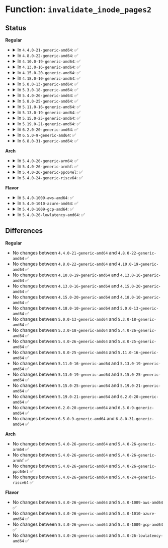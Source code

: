 # Function: <code>invalidate_inode_pages2</code>

## Status
<b>Regular</b>
<ul>
<li>
<details>
<summary>In <code>4.4.0-21-generic-amd64</code>: ✅</summary>

```c
int invalidate_inode_pages2(struct address_space * mapping)
```

```json
{
  "name": "invalidate_inode_pages2",
  "collision_type": "Unique Global",
  "inline_type": "No",
  "funcs": [
    {
      "addr": 18446744071580543984,
      "name": "invalidate_inode_pages2",
      "external": true,
      "loc": "mm/truncate.c:649",
      "file": "mm/truncate.c",
      "inline": "seen, unknown",
      "caller_inline": [],
      "caller_func": [
        "fs/fuse/dir.c:fuse_do_setattr",
        "fs/fuse/file.c:fuse_direct_mmap",
        "fs/fuse/file.c:fuse_finish_open",
        "fs/fuse/inode.c:fuse_change_attributes"
      ]
    }
  ],
  "symbols": [
    {
      "addr": 18446744071580543984,
      "name": "invalidate_inode_pages2",
      "section": ".text",
      "bind": "STB_GLOBAL",
      "size": 25
    }
  ]
}
```
</details>
</li>
<li>
<details>
<summary>In <code>4.8.0-22-generic-amd64</code>: ✅</summary>

```c
int invalidate_inode_pages2(struct address_space * mapping)
```

```json
{
  "name": "invalidate_inode_pages2",
  "collision_type": "Unique Global",
  "inline_type": "No",
  "funcs": [
    {
      "addr": 18446744071580632864,
      "name": "invalidate_inode_pages2",
      "external": true,
      "loc": "mm/truncate.c:670",
      "file": "mm/truncate.c",
      "inline": "seen, unknown",
      "caller_inline": [],
      "caller_func": [
        "fs/fuse/dir.c:fuse_do_setattr",
        "fs/fuse/file.c:fuse_direct_mmap",
        "fs/fuse/file.c:fuse_finish_open",
        "fs/fuse/inode.c:fuse_change_attributes"
      ]
    }
  ],
  "symbols": [
    {
      "addr": 18446744071580632864,
      "name": "invalidate_inode_pages2",
      "section": ".text",
      "bind": "STB_GLOBAL",
      "size": 25
    }
  ]
}
```
</details>
</li>
<li>
<details>
<summary>In <code>4.10.0-19-generic-amd64</code>: ✅</summary>

```c
int invalidate_inode_pages2(struct address_space * mapping)
```

```json
{
  "name": "invalidate_inode_pages2",
  "collision_type": "Unique Global",
  "inline_type": "No",
  "funcs": [
    {
      "addr": 18446744071580700064,
      "name": "invalidate_inode_pages2",
      "external": true,
      "loc": "mm/truncate.c:702",
      "file": "mm/truncate.c",
      "inline": "seen, unknown",
      "caller_inline": [],
      "caller_func": [
        "fs/fuse/dir.c:fuse_do_setattr",
        "fs/fuse/file.c:fuse_direct_mmap",
        "fs/fuse/file.c:fuse_finish_open",
        "fs/fuse/inode.c:fuse_change_attributes"
      ]
    }
  ],
  "symbols": [
    {
      "addr": 18446744071580700064,
      "name": "invalidate_inode_pages2",
      "section": ".text",
      "bind": "STB_GLOBAL",
      "size": 25
    }
  ]
}
```
</details>
</li>
<li>
<details>
<summary>In <code>4.13.0-16-generic-amd64</code>: ✅</summary>

```c
int invalidate_inode_pages2(struct address_space * mapping)
```

```json
{
  "name": "invalidate_inode_pages2",
  "collision_type": "Unique Global",
  "inline_type": "No",
  "funcs": [
    {
      "addr": 18446744071580733696,
      "name": "invalidate_inode_pages2",
      "external": true,
      "loc": "mm/truncate.c:721",
      "file": "mm/truncate.c",
      "inline": "seen, unknown",
      "caller_inline": [],
      "caller_func": [
        "fs/fuse/dir.c:fuse_do_setattr",
        "fs/fuse/file.c:fuse_direct_mmap",
        "fs/fuse/file.c:fuse_finish_open",
        "fs/fuse/inode.c:fuse_change_attributes"
      ]
    }
  ],
  "symbols": [
    {
      "addr": 18446744071580733696,
      "name": "invalidate_inode_pages2",
      "section": ".text",
      "bind": "STB_GLOBAL",
      "size": 25
    }
  ]
}
```
</details>
</li>
<li>
<details>
<summary>In <code>4.15.0-20-generic-amd64</code>: ✅</summary>

```c
int invalidate_inode_pages2(struct address_space * mapping)
```

```json
{
  "name": "invalidate_inode_pages2",
  "collision_type": "Unique Global",
  "inline_type": "No",
  "funcs": [
    {
      "addr": 18446744071580820528,
      "name": "invalidate_inode_pages2",
      "external": true,
      "loc": "mm/truncate.c:774",
      "file": "mm/truncate.c",
      "inline": "seen, unknown",
      "caller_inline": [],
      "caller_func": [
        "fs/fuse/dir.c:fuse_do_setattr",
        "fs/fuse/file.c:fuse_direct_mmap",
        "fs/fuse/file.c:fuse_finish_open",
        "fs/fuse/inode.c:fuse_change_attributes"
      ]
    }
  ],
  "symbols": [
    {
      "addr": 18446744071580820528,
      "name": "invalidate_inode_pages2",
      "section": ".text",
      "bind": "STB_GLOBAL",
      "size": 25
    }
  ]
}
```
</details>
</li>
<li>
<details>
<summary>In <code>4.18.0-10-generic-amd64</code>: ✅</summary>

```c
int invalidate_inode_pages2(struct address_space * mapping)
```

```json
{
  "name": "invalidate_inode_pages2",
  "collision_type": "Unique Global",
  "inline_type": "No",
  "funcs": [
    {
      "addr": 18446744071580957600,
      "name": "invalidate_inode_pages2",
      "external": true,
      "loc": "mm/truncate.c:765",
      "file": "mm/truncate.c",
      "inline": "seen, unknown",
      "caller_inline": [],
      "caller_func": [
        "fs/fuse/dir.c:fuse_do_setattr",
        "fs/fuse/file.c:fuse_direct_mmap",
        "fs/fuse/file.c:fuse_finish_open",
        "fs/fuse/inode.c:fuse_change_attributes"
      ]
    }
  ],
  "symbols": [
    {
      "addr": 18446744071580957600,
      "name": "invalidate_inode_pages2",
      "section": ".text",
      "bind": "STB_GLOBAL",
      "size": 25
    }
  ]
}
```
</details>
</li>
<li>
<details>
<summary>In <code>5.0.0-13-generic-amd64</code>: ✅</summary>

```c
int invalidate_inode_pages2(struct address_space * mapping)
```

```json
{
  "name": "invalidate_inode_pages2",
  "collision_type": "Unique Global",
  "inline_type": "No",
  "funcs": [
    {
      "addr": 18446744071581033600,
      "name": "invalidate_inode_pages2",
      "external": true,
      "loc": "mm/truncate.c:766",
      "file": "mm/truncate.c",
      "inline": "seen, unknown",
      "caller_inline": [],
      "caller_func": [
        "fs/fuse/dir.c:fuse_do_setattr",
        "fs/fuse/file.c:fuse_direct_mmap",
        "fs/fuse/file.c:fuse_finish_open",
        "fs/fuse/inode.c:fuse_change_attributes"
      ]
    }
  ],
  "symbols": [
    {
      "addr": 18446744071581033600,
      "name": "invalidate_inode_pages2",
      "section": ".text",
      "bind": "STB_GLOBAL",
      "size": 25
    }
  ]
}
```
</details>
</li>
<li>
<details>
<summary>In <code>5.3.0-18-generic-amd64</code>: ✅</summary>

```c
int invalidate_inode_pages2(struct address_space * mapping)
```

```json
{
  "name": "invalidate_inode_pages2",
  "collision_type": "Unique Global",
  "inline_type": "No",
  "funcs": [
    {
      "addr": 18446744071581097552,
      "name": "invalidate_inode_pages2",
      "external": true,
      "loc": "mm/truncate.c:769",
      "file": "mm/truncate.c",
      "inline": "seen, unknown",
      "caller_inline": [],
      "caller_func": [
        "fs/fuse/dir.c:fuse_do_setattr",
        "fs/fuse/file.c:fuse_finish_open",
        "fs/fuse/inode.c:fuse_change_attributes"
      ]
    }
  ],
  "symbols": [
    {
      "addr": 18446744071581097552,
      "name": "invalidate_inode_pages2",
      "section": ".text",
      "bind": "STB_GLOBAL",
      "size": 25
    }
  ]
}
```
</details>
</li>
<li>
<details>
<summary>In <code>5.4.0-26-generic-amd64</code>: ✅</summary>

```c
int invalidate_inode_pages2(struct address_space * mapping)
```

```json
{
  "name": "invalidate_inode_pages2",
  "collision_type": "Unique Global",
  "inline_type": "No",
  "funcs": [
    {
      "addr": 18446744071581154480,
      "name": "invalidate_inode_pages2",
      "external": true,
      "loc": "mm/truncate.c:781",
      "file": "mm/truncate.c",
      "inline": "seen, unknown",
      "caller_inline": [],
      "caller_func": [
        "fs/verity/enable.c:fsverity_ioctl_enable",
        "fs/fuse/dir.c:fuse_do_setattr",
        "fs/fuse/file.c:fuse_finish_open",
        "fs/fuse/inode.c:fuse_change_attributes"
      ]
    }
  ],
  "symbols": [
    {
      "addr": 18446744071581154480,
      "name": "invalidate_inode_pages2",
      "section": ".text",
      "bind": "STB_GLOBAL",
      "size": 25
    }
  ]
}
```
</details>
</li>
<li>
<details>
<summary>In <code>5.8.0-25-generic-amd64</code>: ✅</summary>

```c
int invalidate_inode_pages2(struct address_space * mapping)
```

```json
{
  "name": "invalidate_inode_pages2",
  "collision_type": "Unique Global",
  "inline_type": "No",
  "funcs": [
    {
      "addr": 18446744071581340384,
      "name": "invalidate_inode_pages2",
      "external": true,
      "loc": "mm/truncate.c:781",
      "file": "mm/truncate.c",
      "inline": "seen, unknown",
      "caller_inline": [],
      "caller_func": [
        "fs/verity/enable.c:fsverity_ioctl_enable",
        "fs/fuse/dir.c:fuse_do_setattr",
        "fs/fuse/file.c:fuse_finish_open",
        "fs/fuse/inode.c:fuse_change_attributes"
      ]
    }
  ],
  "symbols": [
    {
      "addr": 18446744071581340384,
      "name": "invalidate_inode_pages2",
      "section": ".text",
      "bind": "STB_GLOBAL",
      "size": 25
    }
  ]
}
```
</details>
</li>
<li>
<details>
<summary>In <code>5.11.0-16-generic-amd64</code>: ✅</summary>

```c
int invalidate_inode_pages2(struct address_space * mapping)
```

```json
{
  "name": "invalidate_inode_pages2",
  "collision_type": "Unique Global",
  "inline_type": "No",
  "funcs": [
    {
      "addr": 18446744071581382368,
      "name": "invalidate_inode_pages2",
      "external": true,
      "loc": "mm/truncate.c:809",
      "file": "mm/truncate.c",
      "inline": "seen, unknown",
      "caller_inline": [],
      "caller_func": [
        "fs/verity/enable.c:fsverity_ioctl_enable",
        "fs/fuse/dir.c:fuse_do_setattr",
        "fs/fuse/file.c:fuse_file_mmap",
        "fs/fuse/file.c:fuse_finish_open",
        "fs/fuse/inode.c:fuse_change_attributes"
      ]
    }
  ],
  "symbols": [
    {
      "addr": 18446744071581382368,
      "name": "invalidate_inode_pages2",
      "section": ".text",
      "bind": "STB_GLOBAL",
      "size": 25
    }
  ]
}
```
</details>
</li>
<li>
<details>
<summary>In <code>5.13.0-19-generic-amd64</code>: ✅</summary>

```c
int invalidate_inode_pages2(struct address_space * mapping)
```

```json
{
  "name": "invalidate_inode_pages2",
  "collision_type": "Unique Global",
  "inline_type": "No",
  "funcs": [
    {
      "addr": 18446744071581403280,
      "name": "invalidate_inode_pages2",
      "external": true,
      "loc": "mm/truncate.c:700",
      "file": "mm/truncate.c",
      "inline": "seen, unknown",
      "caller_inline": [],
      "caller_func": [
        "fs/verity/enable.c:fsverity_ioctl_enable",
        "fs/fuse/dir.c:fuse_do_setattr",
        "fs/fuse/file.c:fuse_file_mmap",
        "fs/fuse/file.c:fuse_finish_open",
        "fs/fuse/inode.c:fuse_change_attributes"
      ]
    }
  ],
  "symbols": [
    {
      "addr": 18446744071581403280,
      "name": "invalidate_inode_pages2",
      "section": ".text",
      "bind": "STB_GLOBAL",
      "size": 25
    }
  ]
}
```
</details>
</li>
<li>
<details>
<summary>In <code>5.15.0-25-generic-amd64</code>: ✅</summary>

```c
int invalidate_inode_pages2(struct address_space * mapping)
```

```json
{
  "name": "invalidate_inode_pages2",
  "collision_type": "Unique Global",
  "inline_type": "No",
  "funcs": [
    {
      "addr": 18446744071581656384,
      "name": "invalidate_inode_pages2",
      "external": true,
      "loc": "mm/truncate.c:699",
      "file": "mm/truncate.c",
      "inline": "seen, unknown",
      "caller_inline": [],
      "caller_func": [
        "fs/verity/enable.c:fsverity_ioctl_enable",
        "fs/fuse/dir.c:fuse_do_setattr",
        "fs/fuse/file.c:fuse_file_mmap",
        "fs/fuse/file.c:fuse_finish_open",
        "fs/fuse/inode.c:fuse_change_attributes"
      ]
    }
  ],
  "symbols": [
    {
      "addr": 18446744071581656384,
      "name": "invalidate_inode_pages2",
      "section": ".text",
      "bind": "STB_GLOBAL",
      "size": 25
    }
  ]
}
```
</details>
</li>
<li>
<details>
<summary>In <code>5.19.0-21-generic-amd64</code>: ✅</summary>

```c
int invalidate_inode_pages2(struct address_space * mapping)
```

```json
{
  "name": "invalidate_inode_pages2",
  "collision_type": "Unique Global",
  "inline_type": "No",
  "funcs": [
    {
      "addr": 18446744071582021984,
      "name": "invalidate_inode_pages2",
      "external": true,
      "loc": "mm/truncate.c:717",
      "file": "mm/truncate.c",
      "inline": "seen, unknown",
      "caller_inline": [],
      "caller_func": [
        "fs/verity/enable.c:fsverity_ioctl_enable",
        "fs/fuse/dir.c:fuse_do_setattr",
        "fs/fuse/dir.c:fuse_create_open",
        "fs/fuse/file.c:fuse_file_mmap",
        "fs/fuse/file.c:fuse_open_common",
        "fs/fuse/inode.c:fuse_change_attributes"
      ]
    }
  ],
  "symbols": [
    {
      "addr": 18446744071582021984,
      "name": "invalidate_inode_pages2",
      "section": ".text",
      "bind": "STB_GLOBAL",
      "size": 35
    }
  ]
}
```
</details>
</li>
<li>
<details>
<summary>In <code>6.2.0-20-generic-amd64</code>: ✅</summary>

```c
int invalidate_inode_pages2(struct address_space * mapping)
```

```json
{
  "name": "invalidate_inode_pages2",
  "collision_type": "Unique Global",
  "inline_type": "No",
  "funcs": [
    {
      "addr": 18446744071582456672,
      "name": "invalidate_inode_pages2",
      "external": true,
      "loc": "mm/truncate.c:707",
      "file": "mm/truncate.c",
      "inline": "seen, unknown",
      "caller_inline": [],
      "caller_func": [
        "fs/verity/enable.c:fsverity_ioctl_enable",
        "fs/fuse/dir.c:fuse_do_setattr",
        "fs/fuse/dir.c:fuse_create_open",
        "fs/fuse/file.c:fuse_file_mmap",
        "fs/fuse/file.c:fuse_open_common",
        "fs/fuse/inode.c:fuse_change_attributes"
      ]
    }
  ],
  "symbols": [
    {
      "addr": 18446744071582456672,
      "name": "invalidate_inode_pages2",
      "section": ".text",
      "bind": "STB_GLOBAL",
      "size": 35
    }
  ]
}
```
</details>
</li>
<li>
<details>
<summary>In <code>6.5.0-9-generic-amd64</code>: ✅</summary>

```c
int invalidate_inode_pages2(struct address_space * mapping)
```

```json
{
  "name": "invalidate_inode_pages2",
  "collision_type": "Unique Global",
  "inline_type": "No",
  "funcs": [
    {
      "addr": 18446744071582661744,
      "name": "invalidate_inode_pages2",
      "external": true,
      "loc": "mm/truncate.c:707",
      "file": "mm/truncate.c",
      "inline": "seen, unknown",
      "caller_inline": [],
      "caller_func": [
        "fs/fuse/dir.c:fuse_do_setattr",
        "fs/fuse/dir.c:fuse_create_open",
        "fs/fuse/file.c:fuse_file_mmap",
        "fs/fuse/file.c:fuse_open_common",
        "fs/fuse/inode.c:fuse_change_attributes"
      ]
    }
  ],
  "symbols": [
    {
      "addr": 18446744071582661744,
      "name": "invalidate_inode_pages2",
      "section": ".text",
      "bind": "STB_GLOBAL",
      "size": 35
    }
  ]
}
```
</details>
</li>
<li>
<details>
<summary>In <code>6.8.0-31-generic-amd64</code>: ✅</summary>

```c
int invalidate_inode_pages2(struct address_space * mapping)
```

```json
{
  "name": "invalidate_inode_pages2",
  "collision_type": "Unique Global",
  "inline_type": "No",
  "funcs": [
    {
      "addr": 18446744071582832624,
      "name": "invalidate_inode_pages2",
      "external": true,
      "loc": "mm/truncate.c:696",
      "file": "mm/truncate.c",
      "inline": "seen, unknown",
      "caller_inline": [],
      "caller_func": [
        "fs/fuse/dir.c:fuse_do_setattr",
        "fs/fuse/dir.c:fuse_create_open",
        "fs/fuse/file.c:fuse_file_mmap",
        "fs/fuse/file.c:fuse_open_common",
        "fs/fuse/inode.c:fuse_change_attributes"
      ]
    }
  ],
  "symbols": [
    {
      "addr": 18446744071582832624,
      "name": "invalidate_inode_pages2",
      "section": ".text",
      "bind": "STB_GLOBAL",
      "size": 35
    }
  ]
}
```
</details>
</li>
</ul>
<b>Arch</b>
<ul>
<li>
<details>
<summary>In <code>5.4.0-26-generic-arm64</code>: ✅</summary>

```c
int invalidate_inode_pages2(struct address_space * mapping)
```

```json
{
  "name": "invalidate_inode_pages2",
  "collision_type": "Unique Global",
  "inline_type": "No",
  "funcs": [
    {
      "addr": 18446603336492532128,
      "name": "invalidate_inode_pages2",
      "external": true,
      "loc": "mm/truncate.c:781",
      "file": "mm/truncate.c",
      "inline": "seen, unknown",
      "caller_inline": [],
      "caller_func": [
        "fs/verity/enable.c:fsverity_ioctl_enable",
        "fs/fuse/dir.c:fuse_do_setattr",
        "fs/fuse/file.c:fuse_finish_open",
        "fs/fuse/inode.c:fuse_change_attributes"
      ]
    }
  ],
  "symbols": [
    {
      "addr": 18446603336492532128,
      "name": "invalidate_inode_pages2",
      "section": ".text",
      "bind": "STB_GLOBAL",
      "size": 52
    }
  ]
}
```
</details>
</li>
<li>
<details>
<summary>In <code>5.4.0-26-generic-armhf</code>: ✅</summary>

```c
int invalidate_inode_pages2(struct address_space * mapping)
```

```json
{
  "name": "invalidate_inode_pages2",
  "collision_type": "Unique Global",
  "inline_type": "No",
  "funcs": [
    {
      "addr": 3226397664,
      "name": "invalidate_inode_pages2",
      "external": true,
      "loc": "mm/truncate.c:781",
      "file": "mm/truncate.c",
      "inline": "seen, unknown",
      "caller_inline": [],
      "caller_func": [
        "fs/verity/enable.c:fsverity_ioctl_enable",
        "fs/fuse/dir.c:fuse_do_setattr",
        "fs/fuse/file.c:fuse_finish_open",
        "fs/fuse/inode.c:fuse_change_attributes"
      ]
    }
  ],
  "symbols": [
    {
      "addr": 3226397664,
      "name": "invalidate_inode_pages2",
      "section": ".text",
      "bind": "STB_GLOBAL",
      "size": 36
    }
  ]
}
```
</details>
</li>
<li>
<details>
<summary>In <code>5.4.0-26-generic-ppc64el</code>: ✅</summary>

```c
int invalidate_inode_pages2(struct address_space * mapping)
```

```json
{
  "name": "invalidate_inode_pages2",
  "collision_type": "Unique Global",
  "inline_type": "No",
  "funcs": [
    {
      "addr": 13835058055285827440,
      "name": "invalidate_inode_pages2",
      "external": true,
      "loc": "mm/truncate.c:781",
      "file": "mm/truncate.c",
      "inline": "seen, unknown",
      "caller_inline": [],
      "caller_func": [
        "fs/verity/enable.c:fsverity_ioctl_enable",
        "fs/fuse/dir.c:fuse_do_setattr",
        "fs/fuse/file.c:fuse_finish_open",
        "fs/fuse/inode.c:fuse_change_attributes"
      ]
    }
  ],
  "symbols": [
    {
      "addr": 13835058055285827440,
      "name": "invalidate_inode_pages2",
      "section": ".text",
      "bind": "STB_GLOBAL",
      "size": 28
    }
  ]
}
```
</details>
</li>
<li>
<details>
<summary>In <code>5.4.0-24-generic-riscv64</code>: ✅</summary>

```c
int invalidate_inode_pages2(struct address_space * mapping)
```

```json
{
  "name": "invalidate_inode_pages2",
  "collision_type": "Unique Global",
  "inline_type": "No",
  "funcs": [
    {
      "addr": 18446743936272583852,
      "name": "invalidate_inode_pages2",
      "external": true,
      "loc": "mm/truncate.c:781",
      "file": "mm/truncate.c",
      "inline": "seen, unknown",
      "caller_inline": [],
      "caller_func": [
        "fs/verity/enable.c:fsverity_ioctl_enable",
        "fs/fuse/dir.c:fuse_do_setattr",
        "fs/fuse/file.c:fuse_finish_open",
        "fs/fuse/inode.c:fuse_change_attributes"
      ]
    }
  ],
  "symbols": [
    {
      "addr": 18446743936272583852,
      "name": "invalidate_inode_pages2",
      "section": ".text",
      "bind": "STB_GLOBAL",
      "size": 46
    }
  ]
}
```
</details>
</li>
</ul>
<b>Flavor</b>
<ul>
<li>
<details>
<summary>In <code>5.4.0-1009-aws-amd64</code>: ✅</summary>

```c
int invalidate_inode_pages2(struct address_space * mapping)
```

```json
{
  "name": "invalidate_inode_pages2",
  "collision_type": "Unique Global",
  "inline_type": "No",
  "funcs": [
    {
      "addr": 18446744071581123328,
      "name": "invalidate_inode_pages2",
      "external": true,
      "loc": "mm/truncate.c:781",
      "file": "mm/truncate.c",
      "inline": "seen, unknown",
      "caller_inline": [],
      "caller_func": [
        "fs/verity/enable.c:fsverity_ioctl_enable",
        "fs/fuse/dir.c:fuse_do_setattr",
        "fs/fuse/file.c:fuse_finish_open",
        "fs/fuse/inode.c:fuse_change_attributes"
      ]
    }
  ],
  "symbols": [
    {
      "addr": 18446744071581123328,
      "name": "invalidate_inode_pages2",
      "section": ".text",
      "bind": "STB_GLOBAL",
      "size": 25
    }
  ]
}
```
</details>
</li>
<li>
<details>
<summary>In <code>5.4.0-1010-azure-amd64</code>: ✅</summary>

```c
int invalidate_inode_pages2(struct address_space * mapping)
```

```json
{
  "name": "invalidate_inode_pages2",
  "collision_type": "Unique Global",
  "inline_type": "No",
  "funcs": [
    {
      "addr": 18446744071581070304,
      "name": "invalidate_inode_pages2",
      "external": true,
      "loc": "mm/truncate.c:781",
      "file": "mm/truncate.c",
      "inline": "seen, unknown",
      "caller_inline": [],
      "caller_func": [
        "fs/verity/enable.c:fsverity_ioctl_enable",
        "fs/fuse/dir.c:fuse_do_setattr",
        "fs/fuse/file.c:fuse_finish_open",
        "fs/fuse/inode.c:fuse_change_attributes"
      ]
    }
  ],
  "symbols": [
    {
      "addr": 18446744071581070304,
      "name": "invalidate_inode_pages2",
      "section": ".text",
      "bind": "STB_GLOBAL",
      "size": 25
    }
  ]
}
```
</details>
</li>
<li>
<details>
<summary>In <code>5.4.0-1009-gcp-amd64</code>: ✅</summary>

```c
int invalidate_inode_pages2(struct address_space * mapping)
```

```json
{
  "name": "invalidate_inode_pages2",
  "collision_type": "Unique Global",
  "inline_type": "No",
  "funcs": [
    {
      "addr": 18446744071581114528,
      "name": "invalidate_inode_pages2",
      "external": true,
      "loc": "mm/truncate.c:781",
      "file": "mm/truncate.c",
      "inline": "seen, unknown",
      "caller_inline": [],
      "caller_func": [
        "fs/verity/enable.c:fsverity_ioctl_enable",
        "fs/fuse/dir.c:fuse_do_setattr",
        "fs/fuse/file.c:fuse_finish_open",
        "fs/fuse/inode.c:fuse_change_attributes"
      ]
    }
  ],
  "symbols": [
    {
      "addr": 18446744071581114528,
      "name": "invalidate_inode_pages2",
      "section": ".text",
      "bind": "STB_GLOBAL",
      "size": 25
    }
  ]
}
```
</details>
</li>
<li>
<details>
<summary>In <code>5.4.0-26-lowlatency-amd64</code>: ✅</summary>

```c
int invalidate_inode_pages2(struct address_space * mapping)
```

```json
{
  "name": "invalidate_inode_pages2",
  "collision_type": "Unique Global",
  "inline_type": "No",
  "funcs": [
    {
      "addr": 18446744071581176976,
      "name": "invalidate_inode_pages2",
      "external": true,
      "loc": "mm/truncate.c:781",
      "file": "mm/truncate.c",
      "inline": "seen, unknown",
      "caller_inline": [],
      "caller_func": [
        "fs/verity/enable.c:fsverity_ioctl_enable",
        "fs/fuse/dir.c:fuse_do_setattr",
        "fs/fuse/file.c:fuse_finish_open",
        "fs/fuse/inode.c:fuse_change_attributes"
      ]
    }
  ],
  "symbols": [
    {
      "addr": 18446744071581176976,
      "name": "invalidate_inode_pages2",
      "section": ".text",
      "bind": "STB_GLOBAL",
      "size": 25
    }
  ]
}
```
</details>
</li>
</ul>

## Differences
<b>Regular</b>
<ul>
<li>
No changes between <code>4.4.0-21-generic-amd64</code> and <code>4.8.0-22-generic-amd64</code> ✅
</li>
<li>
No changes between <code>4.8.0-22-generic-amd64</code> and <code>4.10.0-19-generic-amd64</code> ✅
</li>
<li>
No changes between <code>4.10.0-19-generic-amd64</code> and <code>4.13.0-16-generic-amd64</code> ✅
</li>
<li>
No changes between <code>4.13.0-16-generic-amd64</code> and <code>4.15.0-20-generic-amd64</code> ✅
</li>
<li>
No changes between <code>4.15.0-20-generic-amd64</code> and <code>4.18.0-10-generic-amd64</code> ✅
</li>
<li>
No changes between <code>4.18.0-10-generic-amd64</code> and <code>5.0.0-13-generic-amd64</code> ✅
</li>
<li>
No changes between <code>5.0.0-13-generic-amd64</code> and <code>5.3.0-18-generic-amd64</code> ✅
</li>
<li>
No changes between <code>5.3.0-18-generic-amd64</code> and <code>5.4.0-26-generic-amd64</code> ✅
</li>
<li>
No changes between <code>5.4.0-26-generic-amd64</code> and <code>5.8.0-25-generic-amd64</code> ✅
</li>
<li>
No changes between <code>5.8.0-25-generic-amd64</code> and <code>5.11.0-16-generic-amd64</code> ✅
</li>
<li>
No changes between <code>5.11.0-16-generic-amd64</code> and <code>5.13.0-19-generic-amd64</code> ✅
</li>
<li>
No changes between <code>5.13.0-19-generic-amd64</code> and <code>5.15.0-25-generic-amd64</code> ✅
</li>
<li>
No changes between <code>5.15.0-25-generic-amd64</code> and <code>5.19.0-21-generic-amd64</code> ✅
</li>
<li>
No changes between <code>5.19.0-21-generic-amd64</code> and <code>6.2.0-20-generic-amd64</code> ✅
</li>
<li>
No changes between <code>6.2.0-20-generic-amd64</code> and <code>6.5.0-9-generic-amd64</code> ✅
</li>
<li>
No changes between <code>6.5.0-9-generic-amd64</code> and <code>6.8.0-31-generic-amd64</code> ✅
</li>
</ul>
<b>Arch</b>
<ul>
<li>
No changes between <code>5.4.0-26-generic-amd64</code> and <code>5.4.0-26-generic-arm64</code> ✅
</li>
<li>
No changes between <code>5.4.0-26-generic-amd64</code> and <code>5.4.0-26-generic-armhf</code> ✅
</li>
<li>
No changes between <code>5.4.0-26-generic-amd64</code> and <code>5.4.0-26-generic-ppc64el</code> ✅
</li>
<li>
No changes between <code>5.4.0-26-generic-amd64</code> and <code>5.4.0-24-generic-riscv64</code> ✅
</li>
</ul>
<b>Flavor</b>
<ul>
<li>
No changes between <code>5.4.0-26-generic-amd64</code> and <code>5.4.0-1009-aws-amd64</code> ✅
</li>
<li>
No changes between <code>5.4.0-26-generic-amd64</code> and <code>5.4.0-1010-azure-amd64</code> ✅
</li>
<li>
No changes between <code>5.4.0-26-generic-amd64</code> and <code>5.4.0-1009-gcp-amd64</code> ✅
</li>
<li>
No changes between <code>5.4.0-26-generic-amd64</code> and <code>5.4.0-26-lowlatency-amd64</code> ✅
</li>
</ul>
